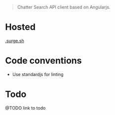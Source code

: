 > Chatter Search API client based on Angularjs.

# Hosted

[<pending>.surge.sh]()

# Code conventions

- Use standardjs for linting

# Todo

@TODO link to todo

